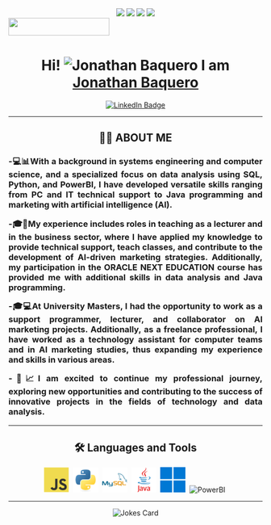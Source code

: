 <!-- <img src="https://img.hotimg.com/coin-shine1.gif" style="position: relative; z-index: 1; max-width: 100px; height: 100px;">L -->

<div id="header" align="center">

<img src="https://img.hotimg.com/coin-shine1.gif" style="position: relative; z-index: 1; max-width: 100px; height: 100px;">
<img src="https://img.hotimg.com/llorando.png" style="position: relative; z-index: 1; width: auto; height: auto;">
<img src="https://img.hotimg.com/coin-shine1.gif" style="position: relative; z-index: 1; max-width: 100px; height: 100px;">
    <img src="https://img.hotimg.com/Portada-Linkedin.png" width="1200">
    <div align="left">
    <img src="https://komarev.com/ghpvc/?username=JonnathanBaquero01&color=FFD700" width="200" height="35">
    </div>


<h1 align="center" width="1200"> Hi! <img src="https://user-images.githubusercontent.com/18350557/176309783-0785949b-9127-417c-8b55-ab5a4333674e.gif" alt="Jonathan Baquero" /> I am <a class="badge-base__link LI-simple-link" href="https://www.linkedin.com/in/jonathan-baquero-rodriguez/">Jonathan Baquero</a></h1>

   
</div>
<div id="badges" align="center">
        <a href="https://www.linkedin.com/in/jonathan-baquero-rodriguez/" target="_blank">
            <img src="https://img.shields.io/badge/LinkedIn-0077B5?style=for-the-badge&logo=linkedin&logoColor=white" alt="LinkedIn Badge">
        </a>
       
         
</div>
    
---
<h2 align="center" >🧑‍💻 ABOUT ME </h2>

<h3 align="justify">
    
-💻📊With a background in systems engineering and computer science, and a specialized focus on data analysis using SQL, Python, and PowerBI, I have developed versatile skills ranging from PC and IT technical support to Java programming and marketing with artificial intelligence (AI).

-🎓💼My experience includes roles in teaching as a lecturer and in the business sector, where I have applied my knowledge to provide technical support, teach classes, and contribute to the development of AI-driven marketing strategies. Additionally, my participation in the ORACLE NEXT EDUCATION course has provided me with additional skills in data analysis and Java programming.

-🎓💻At University Masters, I had the opportunity to work as a support programmer, lecturer, and collaborator on AI marketing projects. Additionally, as a freelance professional, I have worked as a technology assistant for computer teams and in AI marketing studies, thus expanding my experience and skills in various areas.

-🚀📈I am excited to continue my professional journey, exploring new opportunities and contributing to the success of innovative projects in the fields of technology and data analysis. </h3>
    
---
 <h2 align="center" >🛠️ Languages and Tools</h2>

 <div class="image-container" align="center">
    <img src="https://github.com/devicons/devicon/blob/master/icons/javascript/javascript-original.svg" title="JavaScript" alt="JavaScript" width="50" height="50">&nbsp;
    <img src="https://github.com/devicons/devicon/blob/master/icons/python/python-original.svg" title="Python" alt="Python" width="50" height="50">&nbsp;
    <img src="https://github.com/devicons/devicon/blob/master/icons/mysql/mysql-original-wordmark.svg" title="My SQL" alt="My SQL" width="50" height="50">&nbsp;
    <img src="https://github.com/devicons/devicon/blob/master/icons/java/java-original-wordmark.svg" title="Java" alt="Java" width="50" height="50">&nbsp;
    <img src="https://github.com/devicons/devicon/blob/master/icons/windows11/windows11-original.svg" title="Windows" alt="Windows" width="50" height="50">&nbsp;
    <img src="https://img.hotimg.com/PowerBi.png" title="PowerBI" alt="PowerBI" width="70" height="50">&nbsp;
 
---
![Jokes Card](https://readme-jokes.vercel.app/api)

</div>
